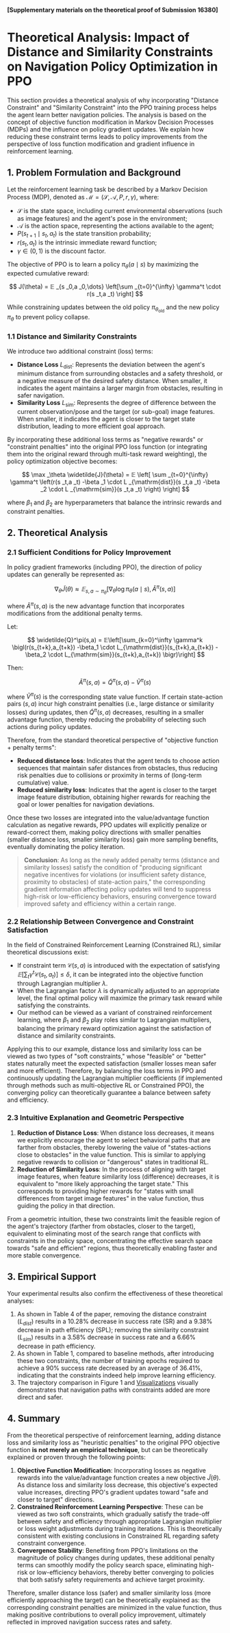**[Supplementary materials on the theoretical proof of Submission 16380]**

# Theoretical Analysis: Impact of Distance and Similarity Constraints on Navigation Policy Optimization in PPO

This section provides a theoretical analysis of why incorporating "Distance Constraint" and "Similarity Constraint" into the PPO training process helps the agent learn better navigation policies. The analysis is based on the concept of objective function modification in Markov Decision Processes (MDPs) and the influence on policy gradient updates. We explain how reducing these constraint terms leads to policy improvements from the perspective of loss function modification and gradient influence in reinforcement learning.

## 1. Problem Formulation and Background

Let the reinforcement learning task be described by a Markov Decision Process (MDP), denoted as $\mathcal{M} = (\mathcal{S}, \mathcal{A}, P, r, \gamma)$, where:

- $\mathcal{S}$ is the state space, including current environmental observations (such as image features) and the agent's pose in the environment;
- $\mathcal{A}$ is the action space, representing the actions available to the agent;
- $P(s_{t+1} \mid s_t, a_t)$ is the state transition probability;
- $r(s_t, a_t)$ is the intrinsic immediate reward function;
- $\gamma \in (0,1)$ is the discount factor.

The objective of PPO is to learn a policy $\pi_\theta(a \mid s)$ by maximizing the expected cumulative reward:

$$
J(\theta) = 𝔼 _{s _0,a _0,\dots} \left[\sum _{t=0}^{\infty} \gamma^t \cdot r(s _t,a _t) \right]
$$

While constraining updates between the old policy $\pi_{\theta_{\text{old}}}$ and the new policy $\pi_{\theta}$ to prevent policy collapse.

### 1.1 Distance and Similarity Constraints

We introduce two additional constraint (loss) terms:

- **Distance Loss** $L_{\mathrm{dist}}$: Represents the deviation between the agent's minimum distance from surrounding obstacles and a safety threshold, or a negative measure of the desired safety distance. When smaller, it indicates the agent maintains a larger margin from obstacles, resulting in safer navigation.
- **Similarity Loss** $L_{\mathrm{sim}}$: Represents the degree of difference between the current observation/pose and the target (or sub-goal) image features. When smaller, it indicates the agent is closer to the target state distribution, leading to more efficient goal approach.

By incorporating these additional loss terms as "negative rewards" or "constraint penalties" into the original PPO loss function (or integrating them into the original reward through multi-task reward weighting), the policy optimization objective becomes:

$$
\max _\theta \widetilde{J}(\theta) = 𝔼 \left[ \sum _{t=0}^{\infty} \gamma^t \left(r(s _t,a _t)
-\beta _1 \cdot L _{\mathrm{dist}}(s _t,a _t)
-\beta _2 \cdot L _{\mathrm{sim}}(s _t,a _t) \right) \right]
$$

where $\beta _1$ and $\beta _2$ are hyperparameters that balance the intrinsic rewards and constraint penalties.

## 2. Theoretical Analysis

### 2.1 Sufficient Conditions for Policy Improvement

In policy gradient frameworks (including PPO), the direction of policy updates can generally be represented as:

$$
\nabla _\theta \widetilde{J}(\theta) \approx 𝔼 _{s,a \sim \pi _\theta} \left[\nabla _\theta \log \pi _\theta(a \mid s), \widetilde{A}^\pi(s,a) \right]
$$

where $\widetilde{A}^\pi(s,a)$ is the new advantage function that incorporates modifications from the additional penalty terms.

Let:

$$
\widetilde{Q}^\pi(s,a) = 𝔼\left[\sum_{k=0}^\infty \gamma^k \bigl(r(s_{t+k},a_{t+k})
-\beta_1 \cdot L_{\mathrm{dist}}(s_{t+k},a_{t+k})
-\beta_2 \cdot L_{\mathrm{sim}}(s_{t+k},a_{t+k}) \bigr)\right]
$$

Then:

$$
\widetilde{A}^\pi(s,a) = \widetilde{Q}^\pi(s,a) - \widetilde{V}^\pi(s)
$$

where $\widetilde{V}^\pi(s)$ is the corresponding state value function. If certain state-action pairs $(s,a)$ incur high constraint penalties (i.e., large distance or similarity losses) during updates, then $\widetilde{Q}^\pi(s,a)$ decreases, resulting in a smaller advantage function, thereby reducing the probability of selecting such actions during policy updates.

Therefore, from the standard theoretical perspective of "objective function + penalty terms":

- **Reduced distance loss**: Indicates that the agent tends to choose action sequences that maintain safer distances from obstacles, thus reducing risk penalties due to collisions or proximity in terms of (long-term cumulative) value.
- **Reduced similarity loss**: Indicates that the agent is closer to the target image feature distribution, obtaining higher rewards for reaching the goal or lower penalties for navigation deviations.

Once these two losses are integrated into the value/advantage function calculation as negative rewards, PPO updates will explicitly penalize or reward-correct them, making policy directions with smaller penalties (smaller distance loss, smaller similarity loss) gain more sampling benefits, eventually dominating the policy iteration.

> **Conclusion**: As long as the newly added penalty terms (distance and similarity losses) satisfy the condition of "producing significant negative incentives for violations (or insufficient safety distance, proximity to obstacles) of state-action pairs," the corresponding gradient information affecting policy updates will tend to suppress high-risk or low-efficiency behaviors, ensuring convergence toward improved safety and efficiency within a certain range.

### 2.2 Relationship Between Convergence and Constraint Satisfaction

In the field of Constrained Reinforcement Learning (Constrained RL), similar theoretical discussions exist:

- If constraint term $\mathcal{C}(s,a)$ is introduced with the expectation of satisfying $𝔼[\sum_t \gamma^t \mathcal{C}(s_t,a_t)] \leq \delta$, it can be integrated into the objective function through Lagrangian multiplier $\lambda$.
- When the Lagrangian factor $\lambda$ is dynamically adjusted to an appropriate level, the final optimal policy will maximize the primary task reward while satisfying the constraints.
- Our method can be viewed as a variant of constrained reinforcement learning, where $\beta _1$ and $\beta _2$ play roles similar to Lagrangian multipliers, balancing the primary reward optimization against the satisfaction of distance and similarity constraints.

Applying this to our example, distance loss and similarity loss can be viewed as two types of "soft constraints," whose "feasible" or "better" states naturally meet the expected satisfaction (smaller losses mean safer and more efficient). Therefore, by balancing the loss terms in PPO and continuously updating the Lagrangian multiplier coefficients (if implemented through methods such as multi-objective RL or Constrained PPO), the converging policy can theoretically guarantee a balance between safety and efficiency.

### 2.3 Intuitive Explanation and Geometric Perspective

1. **Reduction of Distance Loss**:
   When distance loss decreases, it means we explicitly encourage the agent to select behavioral paths that are farther from obstacles, thereby lowering the value of "states-actions close to obstacles" in the value function. This is similar to applying negative rewards to collision or "dangerous" states in traditional RL.
2. **Reduction of Similarity Loss**:
   In the process of aligning with target image features, when feature similarity loss (difference) decreases, it is equivalent to "more likely approaching the target state." This corresponds to providing higher rewards for "states with small differences from target image features" in the value function, thus guiding the policy in that direction.

From a geometric intuition, these two constraints limit the feasible region of the agent's trajectory (farther from obstacles, closer to the target), equivalent to eliminating most of the search range that conflicts with constraints in the policy space, concentrating the effective search space towards "safe and efficient" regions, thus theoretically enabling faster and more stable convergence.

## 3. Empirical Support

Your experimental results also confirm the effectiveness of these theoretical analyses:

1. As shown in Table 4 of the paper, removing the distance constraint ($L_{dist}$) results in a 10.28% decrease in success rate (SR) and a 9.38% decrease in path efficiency (SPL); removing the similarity constraint ($L_{sim}$) results in a 3.58% decrease in success rate and a 6.66% decrease in path efficiency.
2. As shown in Table 1, compared to baseline methods, after introducing these two constraints, the number of training epochs required to achieve a 90% success rate decreased by an average of 36.41%, indicating that the constraints indeed help improve learning efficiency.
3. The trajectory comparison in Figure 1 and [Visualizations](https://github.com/AnonymousAccount-6F03/ICML-Visualizations-16380) visually demonstrates that navigation paths with constraints added are more direct and safer.

## 4. Summary

From the theoretical perspective of reinforcement learning, adding distance loss and similarity loss as "heuristic penalties" to the original PPO objective function **is not merely an empirical technique**, but can be theoretically explained or proven through the following points:

1. **Objective Function Modification**: Incorporating losses as negative rewards into the value/advantage function creates a new objective $\widetilde{J}(\theta)$. As distance loss and similarity loss decrease, this objective's expected value increases, directing PPO's gradient updates toward "safe and closer to target" directions.
2. **Constrained Reinforcement Learning Perspective**: These can be viewed as two soft constraints, which gradually satisfy the trade-off between safety and efficiency through appropriate Lagrangian multiplier or loss weight adjustments during training iterations. This is theoretically consistent with existing conclusions in Constrained RL regarding safety constraint convergence.
3. **Convergence Stability**: Benefiting from PPO's limitations on the magnitude of policy changes during updates, these additional penalty terms can smoothly modify the policy search space, eliminating high-risk or low-efficiency behaviors, thereby better converging to policies that both satisfy safety requirements and achieve target proximity.

Therefore, smaller distance loss (safer) and smaller similarity loss (more efficiently approaching the target) can be theoretically explained as: the corresponding constraint penalties are minimized in the value function, thus making positive contributions to overall policy improvement, ultimately reflected in improved navigation success rates and safety.
